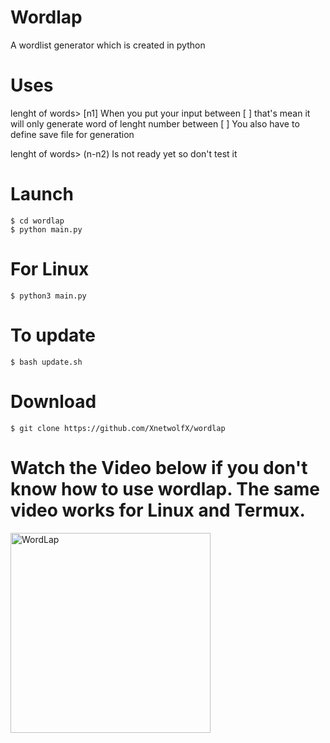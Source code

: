# Wordlap
A wordlist generator which is created in python

# Uses
lenght of words> [n1]
		When you put your input between [ ] that's mean it will only generate word of lenght number between [ ] 
You also have to define save file for generation

lenght of words> (n-n2)
Is not ready yet so don't test it
# Launch
``` 
$ cd wordlap
$ python main.py 
```

# For Linux
```
$ python3 main.py
```


# To update
```
$ bash update.sh
```

# Download 
` $ git clone https://github.com/XnetwolfX/wordlap `

# Watch the Video below if you don't know how to use wordlap. The same video works for Linux and Termux.
<img src="https://github.com/XnetwolfX/wordlap/blob/master/video-demo-of-wordlap.mp4" height="320" width="320" alt="WordLap">

